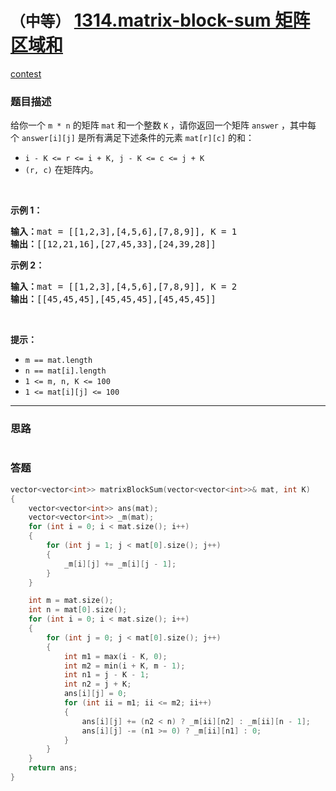 # `（中等）` [1314.matrix-block-sum 矩阵区域和](https://leetcode-cn.com/problems/matrix-block-sum/)

[contest](https://leetcode-cn.com/contest/biweekly-contest-17/problems/matrix-block-sum/)

### 题目描述
<p>给你一个&nbsp;<code>m * n</code>&nbsp;的矩阵&nbsp;<code>mat</code>&nbsp;和一个整数&nbsp;<code>K</code> ，请你返回一个矩阵&nbsp;<code>answer</code>&nbsp;，其中每个&nbsp;<code>answer[i][j]</code>&nbsp;是所有满足下述条件的元素&nbsp;<code>mat[r][c]</code> 的和：&nbsp;</p>

<ul>
	<li><code>i - K &lt;= r &lt;= i + K, j - K &lt;= c &lt;= j + K</code>&nbsp;</li>
	<li><code>(r, c)</code>&nbsp;在矩阵内。</li>
</ul>

<p>&nbsp;</p>

<p><strong>示例 1：</strong></p>

<pre><strong>输入：</strong>mat = [[1,2,3],[4,5,6],[7,8,9]], K = 1
<strong>输出：</strong>[[12,21,16],[27,45,33],[24,39,28]]
</pre>

<p><strong>示例 2：</strong></p>

<pre><strong>输入：</strong>mat = [[1,2,3],[4,5,6],[7,8,9]], K = 2
<strong>输出：</strong>[[45,45,45],[45,45,45],[45,45,45]]
</pre>

<p>&nbsp;</p>

<p><strong>提示：</strong></p>

<ul>
	<li><code>m ==&nbsp;mat.length</code></li>
	<li><code>n ==&nbsp;mat[i].length</code></li>
	<li><code>1 &lt;= m, n, K &lt;= 100</code></li>
	<li><code>1 &lt;= mat[i][j] &lt;= 100</code></li>
</ul>

            

---
### 思路
```
```



### 答题
``` C++
vector<vector<int>> matrixBlockSum(vector<vector<int>>& mat, int K) 
{
	vector<vector<int>> ans(mat);
	vector<vector<int>> _m(mat);
	for (int i = 0; i < mat.size(); i++)
	{
		for (int j = 1; j < mat[0].size(); j++)
		{
			_m[i][j] += _m[i][j - 1];
		}
	}

	int m = mat.size();
	int n = mat[0].size();
	for (int i = 0; i < mat.size(); i++)
	{
		for (int j = 0; j < mat[0].size(); j++)
		{
			int m1 = max(i - K, 0);
			int m2 = min(i + K, m - 1);
			int n1 = j - K - 1;
			int n2 = j + K;
			ans[i][j] = 0;
			for (int ii = m1; ii <= m2; ii++)
			{
				ans[i][j] += (n2 < n) ? _m[ii][n2] : _m[ii][n - 1];
				ans[i][j] -= (n1 >= 0) ? _m[ii][n1] : 0;
			}
		}
	}
	return ans;
}
```





